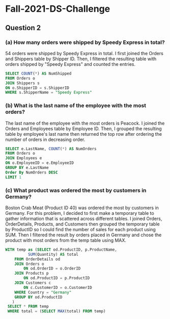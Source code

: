 # Fall-2021-DS-Challenge

## Question 2

### (a) How many orders were shipped by Speedy Express in total?

54 orders were shipped by Speedy Express in total. I first joined the Orders and Shippers table by Shipper ID.
Then, I filtered the resulting table with orders shipped by "Speedy Express" and counted the entries. 

```sql
SELECT COUNT(*) AS NumShipped
FROM Orders o 
JOIN Shippers s
ON o.ShipperID = s.ShipperID
WHERE s.ShipperName = "Speedy Express"
```

### (b) What is the last name of the employee with the most orders?

The last name of the employee with the most orders is Peacock. I joined the Orders and Employees table by Employee ID.
Then, I grouped the resulting table by employee's last name then returned the top row after ordering the number of orders
in decreasing order. 

```sql
SELECT e.LastName, COUNT(*) AS NumOrders
FROM Orders o 
JOIN Employees e
ON o.EmployeeID = e.EmployeeID
GROUP BY e.LastName
Order By NumOrders DESC
LIMIT 1
```

### (c) What product was ordered the most by customers in Germany?

Boston Crab Meat (Product ID 40) was ordered the most by customers in Germany.
For this problem, I decided to first make a temporary table to gather information that is 
scattered across different tables. I joined Orders, OrderDetails, Products, and Customers
then grouped the temporary table by ProductID so I could find the number of sales 
for each product using SUM. Then I filtered the result by orders placed in Germany and 
chose the product with most orders from the temp table using MAX.

```sql
WITH temp as (SELECT od.ProductID, p.ProductName,
	      SUM(Quantity) AS total
    FROM OrderDetails od
    JOIN Orders o 
    	ON od.OrderID = o.OrderID
    JOIN Products p 
    	ON od.ProductID = p.ProductID
    JOIN Customers c
    	ON c.CustomerID = o.CustomerID
    WHERE Country = "Germany"
    GROUP BY od.ProductID
   )
 SELECT * FROM temp
 WHERE total = (SELECT MAX(total) FROM temp)
```
